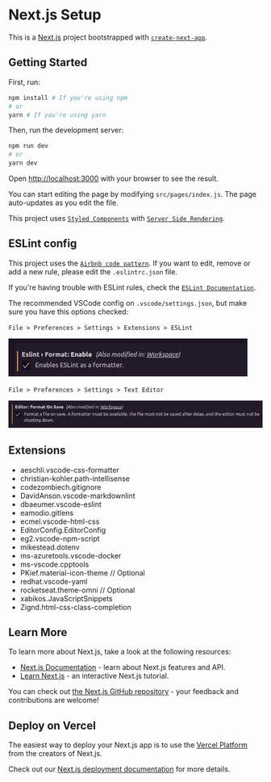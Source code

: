 # Next.js Setup

This is a [Next.js](https://nextjs.org/) project bootstrapped with [`create-next-app`](https://github.com/vercel/next.js/tree/canary/packages/create-next-app).

## Getting Started

First, run:

```bash
npm install # If you're using npm
# or
yarn # If you're using yarn
```

Then, run the development server:

```bash
npm run dev
# or
yarn dev
```

Open [http://localhost:3000](http://localhost:3000) with your browser to see the result.

You can start editing the page by modifying `src/pages/index.js`. The page auto-updates as you edit the file.

This project uses [`Styled Components`](https://styled-components.com/) with [`Server Side Rendering`](https://nextjs.org/docs/basic-features/pages).

## ESLint config

This project uses the [`Airbnb code pattern`](https://github.com/airbnb/javascript). If you want to edit, remove or add a new rule, please edit the `.eslintrc.json` file.

If you're having trouble with ESLint rules, check the [`ESLint Documentation`](https://eslint.org/docs/user-guide/getting-started).

The recommended VSCode config on `.vscode/settings.json`, but make sure you have this options checked:

`File > Preferences > Settings > Extensions > ESLint`

![ESLint Formater](/examples/images/eslint-save.png)

`File > Preferences > Settings > Text Editor`

![Editor Format](/examples/images/eslint-format.png)

## Extensions

- aeschli.vscode-css-formatter
- christian-kohler.path-intellisense
- codezombiech.gitignore
- DavidAnson.vscode-markdownlint
- dbaeumer.vscode-eslint
- eamodio.gitlens
- ecmel.vscode-html-css
- EditorConfig.EditorConfig
- eg2.vscode-npm-script
- mikestead.dotenv
- ms-azuretools.vscode-docker
- ms-vscode.cpptools
- PKief.material-icon-theme // Optional
- redhat.vscode-yaml
- rocketseat.theme-omni // Optional
- xabikos.JavaScriptSnippets
- Zignd.html-css-class-completion

## Learn More

To learn more about Next.js, take a look at the following resources:

- [Next.js Documentation](https://nextjs.org/docs) - learn about Next.js features and API.
- [Learn Next.js](https://nextjs.org/learn) - an interactive Next.js tutorial.

You can check out [the Next.js GitHub repository](https://github.com/vercel/next.js/) - your feedback and contributions are welcome!

## Deploy on Vercel

The easiest way to deploy your Next.js app is to use the [Vercel Platform](https://vercel.com/new?utm_medium=default-template&filter=next.js&utm_source=create-next-app&utm_campaign=create-next-app-readme) from the creators of Next.js.

Check out our [Next.js deployment documentation](https://nextjs.org/docs/deployment) for more details.
